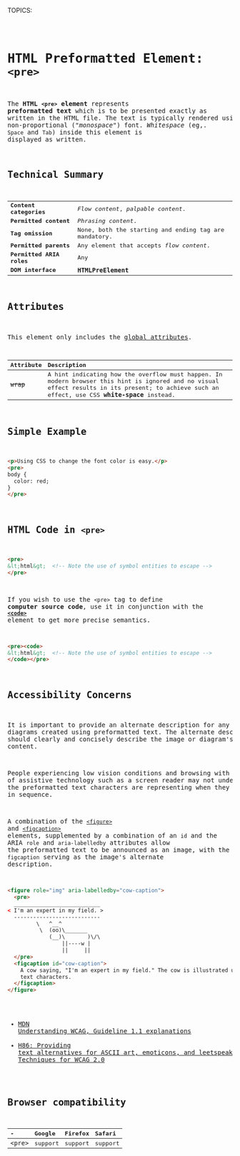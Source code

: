 TOPICS: <pre>

# HTML Preformatted Element: `<pre>`

The **HTML `<pre>` element** represents **preformatted text** which is to be presented exactly as
written in the HTML file. The text is typically rendered using a non-proportional ("*monospace*")
font. *Whitespace* (eg,. `Space` and `Tab`) inside this element is displayed as written.

## Technical Summary

|  |  |
| :-- | :-- |
| **Content categories** | *Flow content*, *palpable content*. |
| **Permitted content** | *Phrasing content*. |
| **Tag omission** | None, both the starting and ending tag are mandatory. |
| **Permitted parents** | Any element that accepts *flow content*. |
| **Permitted ARIA roles** | Any |
| **DOM interface** | **`HTMLPreElement`** |

## Attributes

This element only includes the [global attributes](/en/webfrontend/HTML_Global_Attributes).

| Attribute | Description |
| :-- | :-- |
| ~~`wrap`~~ | A hint indicating how the overflow must happen. In modern browser this hint is ignored and no visual effect results in its present; to achieve such an effect, use CSS **`white-space`** instead. |

## Simple Example

```html
<p>Using CSS to change the font color is easy.</p>
<pre>
body {
  color: red;
}
</pre>
```

## HTML Code in `<pre>`

```html
<pre>
&lt;html&gt;  <!-- Note the use of symbol entities to escape -->
</pre>
```

If you wish to use the `<pre>` tag to define **computer source code**, use it in conjunction with
the **[`<code>`](/en/webfrontend/<code>)** element to get more precise semantics.

```html
<pre><code>
&lt;html&gt;  <!-- Note the use of symbol entities to escape -->
</code></pre>
```

## Accessibility Concerns

It is important to provide an alternate description for any images or diagrams created using
preformatted text. The alternate description should clearly and concisely describe
the image or diagram's content.

People experiencing low vision conditions and browsing with the aid of assistive technology such as
a screen reader may not understand what the preformatted text characters are
representing when they are read out in sequence.

A combination of the [`<figure>`](/en/webfrontend/<figure>) and [`<figcaption>`](/en/webfrontend/<figcaption>)
elements, supplemented by a
combination of an `id` and the ARIA `role` and `aria-labelledby` attributes allow the
preformatted text to be announced as an image, with the `figcaption`
serving as the image's alternate description.

```html
<figure role="img" aria-labelledby="cow-caption">
  <pre>
  ___________________________
< I'm an expert in my field. >
  ---------------------------
         \   ^__^
          \  (oo)\_______
             (__)\       )\/\
                 ||----w |
                 ||     ||
  </pre>
  <figcaption id="cow-caption">
    A cow saying, "I'm an expert in my field." The cow is illustrated using preformatted
    text characters.
  </figcaption>
</figure>
```

- [MDN Understanding WCAG, Guideline 1.1 explanations](https://wiki.developer.mozilla.org/en-US/docs/Web/Accessibility/Understanding_WCAG/Perceivable#Guideline_1.1_%E2%80%94_Providing_text_alternatives_for_non-text_content)
- [H86: Providing text alternatives for ASCII art, emoticons, and leetspeak | W3C Techniques for WCAG 2.0](https://www.w3.org/TR/WCAG20-TECHS/H86.html)

## Browser compatibility

| - | Google | Firefox | Safari |
| :--- | :--- | :--- | :--- |
| `<pre>` | support | support | support |

